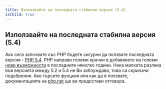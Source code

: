 ```yaml
---
title: Използвайте на последната стабилна версия (5.4)
isChild: true
---
```


## Използвайте на последната стабилна версия (5.4)

Ако сега започвате със PHP бъдете сигурни да ползвате последната версия - [PHP 5.4][php-release]. PHP направи големи крачки в добавянето на големи [нови възможности](#language_highlights) в последните няколко години. Нека малката разлика във версията между 5.2 и 5.4 не Ви заблуждава, това са _сериозни_ подобрения. Ако търсите фунцкия или как да я ползвате, документацията на [php.net][php-docs] ще ви предостави отговора.

[php-release]: http://www.php.net/downloads.php
[php-docs]: http://www.php.net/manual/en/
